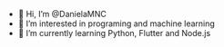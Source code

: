 - 👋 Hi, I’m @DanielaMNC
- 👀 I’m interested in programing and machine learning
- 🌱 I’m currently learning Python, Flutter and Node.js


<!---
DanielaMNC/DanielaMNC is a ✨ special ✨ repository because its `README.md` (this file) appears on your GitHub profile.
You can click the Preview link to take a look at your changes.
--->
